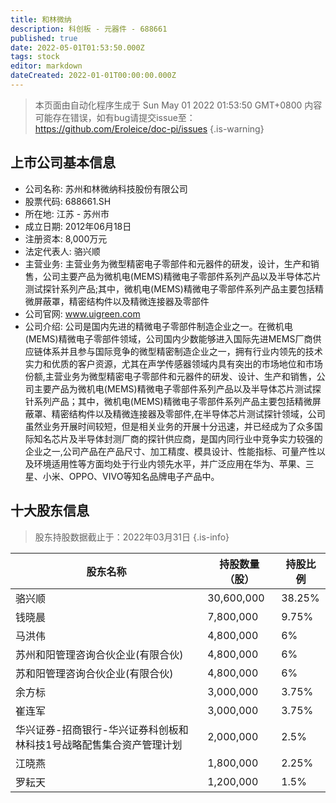 ```yaml
---
title: 和林微纳
description: 科创板 - 元器件 - 688661
published: true
date: 2022-05-01T01:53:50.000Z
tags: stock
editor: markdown
dateCreated: 2022-01-01T00:00:00.000Z
---
```


> 本页面由自动化程序生成于 Sun May 01 2022 01:53:50 GMT+0800
> 内容可能存在错误，如有bug请提交issue至：https://github.com/Eroleice/doc-pi/issues
{.is-warning}

## 上市公司基本信息
- 公司名称: 苏州和林微纳科技股份有限公司
- 股票代码: 688661.SH
- 所在地: 江苏 - 苏州市
- 成立日期: 2012年06月18日
- 注册资本: 8,000万元
- 法定代表人: 骆兴顺
- 主营业务: 主营业务为微型精密电子零部件和元器件的研发，设计，生产和销售，公司主要产品为微机电(MEMS)精微电子零部件系列产品以及半导体芯片测试探针系列产品;其中，微机电(MEMS)精微电子零部件系列产品主要包括精微屏蔽罩，精密结构件以及精微连接器及零部件
- 公司官网: www.uigreen.com
- 公司介绍: 公司是国内先进的精微电子零部件制造企业之一。在微机电(MEMS)精微电子零部件领域，公司国内少数能够进入国际先进MEMS厂商供应链体系并且参与国际竞争的微型精密制造企业之一，拥有行业内领先的技术实力和优质的客户资源，尤其在声学传感器领域内具有突出的市场地位和市场份额,主营业务为微型精密电子零部件和元器件的研发、设计、生产和销售，公司主要产品为微机电(MEMS)精微电子零部件系列产品以及半导体芯片测试探针系列产品；其中，微机电(MEMS)精微电子零部件系列产品主要包括精微屏蔽罩、精密结构件以及精微连接器及零部件,在半导体芯片测试探针领域，公司虽然业务开展时间较短，但是相关业务的开展十分迅速，并已经成为了众多国际知名芯片及半导体封测厂商的探针供应商，是国内同行业中竞争实力较强的企业之一,公司产品在产品尺寸、加工精度、模具设计、性能指标、可量产性以及环境适用性等方面均处于行业内领先水平，并广泛应用在华为、苹果、三星、小米、OPPO、VIVO等知名品牌电子产品中。


## 十大股东信息
> 股东持股数据截止于：2022年03月31日
{.is-info}

| 股东名称 | 持股数量（股） | 持股比例 |
| --- | --- | --- |
| 骆兴顺 | 30,600,000 | 38.25% |
| 钱晓晨 | 7,800,000 | 9.75% |
| 马洪伟 | 4,800,000 | 6% |
| 苏州和阳管理咨询合伙企业(有限合伙) | 4,800,000 | 6% |
| 苏和阳管理咨询合伙企业(有限合伙) | 4,800,000 | 6% |
| 余方标 | 3,000,000 | 3.75% |
| 崔连军 | 3,000,000 | 3.75% |
| 华兴证券-招商银行-华兴证券科创板和林科技1号战略配售集合资产管理计划 | 2,000,000 | 2.5% |
| 江晓燕 | 1,800,000 | 2.25% |
| 罗耘天 | 1,200,000 | 1.5% |




